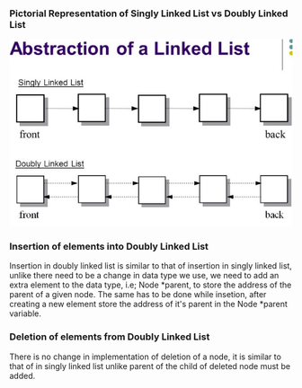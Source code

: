 ### Pictorial Representation of Singly Linked List vs Doubly Linked List 
<img src="images/doublyll.png"/>

### Insertion of elements into Doubly Linked List
Insertion in doubly linked list is similar to that of insertion in singly linked list, unlike there need to be a change in data type we use, we need to add an extra element to the data type, i.e; Node *parent, to store the address of the parent of a given node. The same has to be done while insetion, after creating a new element store the address of it's parent in the Node *parent variable.

### Deletion of elements from Doubly Linked List
There is no change in implementation of deletion of a node, it is similar to that of in singly linked list unlike parent of the child of deleted node must be added.

